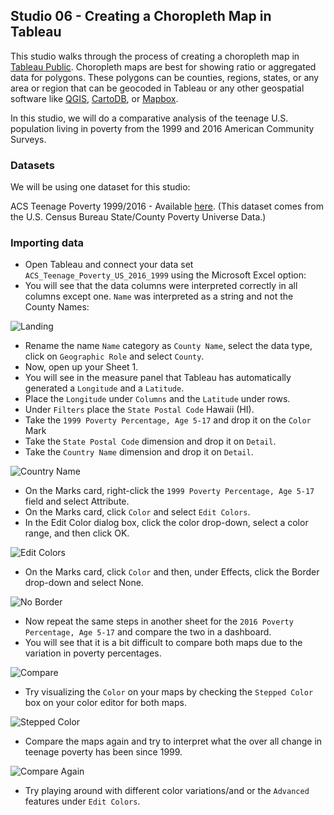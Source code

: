 ## Studio 06 - Creating a Choropleth Map in Tableau

This studio walks through the process of creating a choropleth map in [Tableau Public](https://public.tableau.com/s/). Choropleth maps are best for showing ratio or aggregated data for polygons. These polygons can be counties, regions, states, or any area or region that can be geocoded in Tableau or any other geospatial software like [QGIS](https://www.qgis.org/en/site/), [CartoDB](https://carto.com/students-access/), or [Mapbox](https://www.mapbox.com/). 

In this studio, we will do a comparative analysis of the teenage U.S. population living in poverty from the 1999 and 2016 American Community Surveys.

### Datasets

We will be using one dataset for this studio:

ACS Teenage Poverty 1999/2016 - Available [here](https://github.com/emilyfuhrman/datavis_design/blob/master/2019_Spring/Data/06/ACS_Teenage_Poverty_US_2016_1999.xls). (This dataset comes from the U.S. Census Bureau State/County Poverty Universe Data.)


### Importing data

* Open Tableau and connect your data set `ACS_Teenage_Poverty_US_2016_1999` using the Microsoft Excel option:
* You will see that the data columns were interpreted correctly in all columns except one. `Name` was interpreted as a string and not the County Names:

![Landing](https://github.com/emilyfuhrman/datavis_design/blob/master/2019_Spring/Studios/Images/06/01_Import.png)

* Rename the name `Name` category as `County Name`, select the data type, click on `Geographic Role` and select `County`.
* Now, open up your Sheet 1.
* You will see in the measure panel that Tableau has automatically generated a `Longitude` and a `Latitude`.
* Place the `Longitude` under `Columns` and the `Latitude` under rows.
* Under `Filters` place the `State Postal Code` Hawaii (HI).
* Take the `1999 Poverty Percentage, Age 5-17` and drop it on the `Color` Mark
* Take the `State Postal Code` dimension and drop it on `Detail`.
* Take the `Country Name` dimension and drop it on `Detail`. 

![Country Name](https://github.com/emilyfuhrman/datavis_design/blob/master/2019_Spring/Studios/Images/06/02_countryName.png)

* On the Marks card, right-click the `1999 Poverty Percentage, Age 5-17` field and select Attribute.
* On the Marks card, click `Color` and select `Edit Colors`.
* In the Edit Color dialog box, click the color drop-down, select a color range, and then click OK. 

![Edit Colors](https://github.com/emilyfuhrman/datavis_design/blob/master/2019_Spring/Studios/Images/06/03_editColors.png)

* On the Marks card, click `Color` and then, under Effects, click the Border drop-down and select None. 

![No Border](https://github.com/emilyfuhrman/datavis_design/blob/master/2019_Spring/Studios/Images/06/04_noBorder.png)

* Now repeat the same steps in another sheet for the `2016 Poverty Percentage, Age 5-17` and compare the two in a dashboard.
* You will see that it is a bit difficult to compare both maps due to the variation in poverty percentages. 

![Compare](https://github.com/emilyfuhrman/datavis_design/blob/master/2019_Spring/Studios/Images/06/05_compare.png)

* Try visualizing the `Color` on your maps by checking the `Stepped Color` box on your color editor for both maps. 

![Stepped Color](https://github.com/emilyfuhrman/datavis_design/blob/master/2019_Spring/Studios/Images/06/06_steppedColor.png)

* Compare the maps again and try to interpret what the over all change in teenage poverty has been since 1999. 

![Compare Again](https://github.com/emilyfuhrman/datavis_design/blob/master/2019_Spring/Studios/Images/06/07_compareAgain.png)

* Try playing around with different color variations/and or the `Advanced` features under `Edit Colors`.




